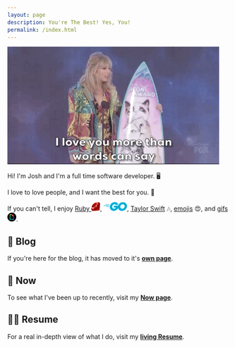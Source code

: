 ```yaml
---
layout: page
description: You're The Best! Yes, You!
permalink: /index.html
---
```

![Taylor Swift][taylor-love-gif]

Hi! I'm Josh and I'm a full time software developer. :desktop_computer:

I love to love people, and I want the best for you. :sparkling_heart:

If you can't tell, I enjoy [Ruby ![ruby][ruby-logo]][ruby-lang], [![go][go-logo]][go-lang],
[Taylor Swift][taylor-swift] :notes:, [emojis][emoji] :heart_eyes:, and [gifs ![giphy][giphy-logo]][giphy].

## :open_book: Blog

If you're here for the blog, it has moved to it's [**own page**][blog].

## :calendar: Now

To see what I've been up to recently, visit my [**Now page**][now].

## :man_technologist: Resume

For a real in-depth view of what I do, visit my [**living Resume**][resume].

[ruby-lang]: https://www.ruby-lang.org
[go-lang]: https://golang.org/
[emoji]: https://emojipedia.org/
[taylor-swift]: https://taylorswift.com/
[ruby-logo]: /assets/images/language-icons/ruby-20x20.png
[go-logo]: /assets/images/language-icons/go-53x20.png
[giphy-logo]: /assets/images/companies/giphy-20x20.png
[taylor-love-gif]: /assets/images/taylor-swift/taylor-award-love.gif
[giphy]: https://giphy.com/taylorswift
[blog]: /blog
[now]: /now
[resume]: /resume
